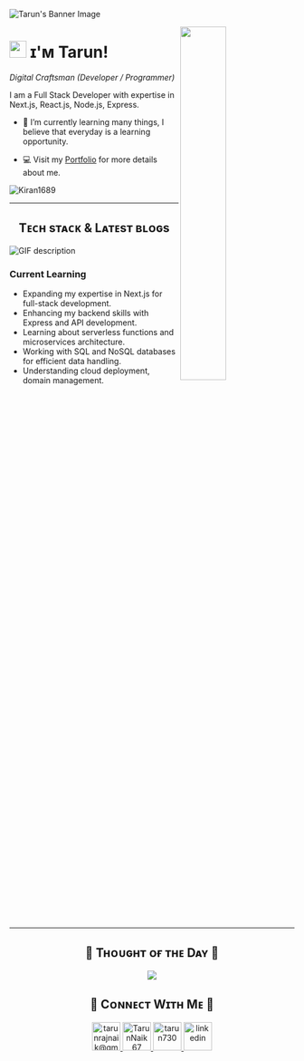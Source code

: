 <!--Banner-->
![Tarun's Banner Image](https://media.licdn.com/dms/image/v2/D5616AQHFC7aeBQFgvg/profile-displaybackgroundimage-shrink_350_1400/profile-displaybackgroundimage-shrink_350_1400/0/1719748099676?e=1753920000&v=beta&t=oT4zEPb5NS0MFyiy1b00apiN85Xh21xnTSS2yN6PpI8)

<!--Night Owl image-->
<div>
  <img align="right" width="40%" src="https://owlbertsio-resized.s3.amazonaws.com/Popper.psd.full.png">
</div>

<!--Header Name-->
# <img src="https://emojis.slackmojis.com/emojis/images/1531849430/4246/blob-sunglasses.gif?1531849430" width="30"/> ɪ'ᴍ Tarun! 
*Digital Craftsman (Developer / Programmer)*
<br /> 

<!--Start Intro-->               
<p align="left">I am a Full Stack Developer with expertise in Next.js, React.js, Node.js, Express.</p>

- 🌱 I’m currently learning many things, I believe that everyday is a learning opportunity.

- 💻 Visit my [Portfolio](https://tarunrajnaik.netlify.app/) for more details about me.
<!--End Intro-->

<!--Profile Count Badge-->
<p align="left">
  <img src="https://komarev.com/ghpvc/?username=tarun730&label=Profile%20views&color=770677&style=for-the-badge&logo=star" alt="Kiran1689" style="padding-right:20px;" />
</p>

---


<!--Languages and Tools Section-->       
<h2 align="center">Tᴇᴄʜ sᴛᴀᴄᴋ & Lᴀᴛᴇsᴛ ʙʟᴏɢs</h2> 
<picture>
  <source media="(prefers-color-scheme: dark)" srcset="https://raw.githubusercontent.com/Suhaib3100/Suhaib3100/main/Skills_Animation_Dark.gif">
  <source media="(prefers-color-scheme: light)" srcset="https://raw.githubusercontent.com/Suhaib3100/Suhaib3100/main/Skills_Animation_White.gif">
  <img align="left" alt="GIF description" src="https://raw.githubusercontent.com/Suhaib3100/Suhaib3100/main/Skills_Animation_Dark.gif">
</picture>
<br />

<h3 align="left">Current Learning</h3>
<ul align="left">
  <li>Expanding my expertise in Next.js for full-stack development.</li>
  <li>Enhancing my backend skills with Express and API development.</li>
    <li>Learning about serverless functions and microservices architecture.</li>
  <li>Working with SQL and NoSQL databases for efficient data handling.</li>
  <li>Understanding cloud deployment, domain management.</li>
</ul>
  
<br />
<br />
<br />



<br />
<br clear="both"/>

<br />



---

<!--Dynamic Quote card updates everyday at 12 PM--> 
<h2 align="center">🌟 Tʜᴏᴜɢʜᴛ ᴏғ ᴛʜᴇ Dᴀʏ 🌟</h2>



















































<!--STARTS_HERE_QUOTE_CARD-->
<p align="center">
    <img src="https://readme-daily-quotes.vercel.app/api?author=Carl%20Jung&quote=There's%20no%20coming%20to%20consciousness%20without%20pain&theme=dark&bg_color=220a28&author_color=ffeb95&accent_color=c56a90">
</p>
<!--ENDS_HERE_QUOTE_CARD-->




















































<!--Contact Section--> 
<h2 align="center">🤝 Cᴏɴɴᴇᴄᴛ Wɪᴛʜ Mᴇ 🤝 </h2>
<div align="center">
  
<a href="mailto:tarunrajnaik@gmail.com" target="_blank">
<img src="https://s.magecdn.com/social/tc-mail.svg" width=50 height=50 alt="tarunrajnaik@gmail.com" style="margin-bottom: 5px;" />
</a>

<a href="https://x.com/TarunNaik67" target="_blank">
<img src="https://s.magecdn.com/social/tc-x.svg" width=50 height=50 alt="TarunNaik67" style="margin-bottom: 5px;" />
</a>


<a href="https://www.githubcom/tarun730" target="_blank">
<img src="https://s.magecdn.com/social/tc-github.svg" width=50 height=50 alt="tarun730" style="margin-bottom: 5px;" />
</a>

<a href="https://www.linkedin.com/in/tarun-naik-01656a1b4/" target="_blank">
<img src="https://s.magecdn.com/social/tc-linkedin.svg" width=50 height=50 alt="linkedin" style="margin-bottom: 5px;" />
</a>

</div>
<br/>



<br clear="both">
